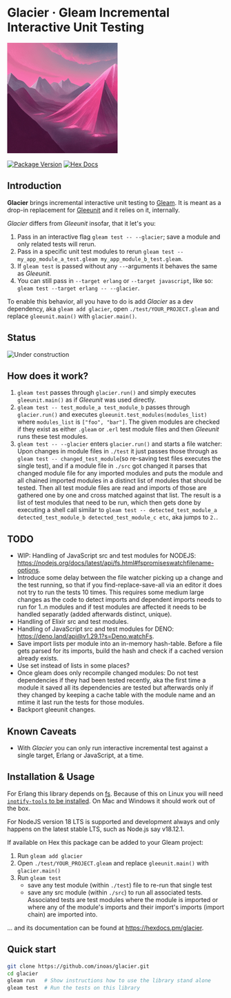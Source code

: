 # Glacier · Gleam Incremental Interactive Unit Testing

![Under construction](./resources/glacier-logo.png)

[![Package Version](https://img.shields.io/hexpm/v/glacier)](https://hex.pm/packages/glacier)
[![Hex Docs](https://img.shields.io/badge/hex-docs-ffaff3)](https://hexdocs.pm/glacier/)

## Introduction

**Glacier** brings incremental interactive unit testing to [Gleam](https://gleam.run).
It is meant as a drop-in replacement for [Gleeunit](https://hexdocs.pm/gleeunit) and it relies on it, internally.

*Glacier* differs from *Gleeunit* insofar, that it let's you:

1. Pass in an interactive flag `gleam test -- --glacier`; save a module and only related tests will rerun.
2. Pass in a specific unit test modules to rerun `gleam test -- my_app_module_a_test.gleam my_app_module_b_test.gleam`.
3. If `gleam test` is passed without any `--`-arguments it behaves the same as *Gleeunit*.
4. You can still pass in `--target erlang` or `--target javascript`, like so: `gleam test --target erlang -- --glacier`.

To enable this behavior, all you have to do is add *Glacier* as a dev dependency, aka `gleam add glacier`, open `./test/YOUR_PROJECT.gleam` and replace `gleeunit.main()` with `glacier.main()`.

## Status

![Under construction](https://web.archive.org/web/20090829023556im_/http://geocities.com/okitsugu/underconstruction.gif)

## How does it work?

1. `gleam test` passes through `glacier.run()` and simply executes `gleeunit.main()` as if *Gleeunit* was used directly.
2. `gleam test -- test_module_a test_module_b` passes through `glacier.run()` and executes `gleeunit.test_modules(modules_list)` where `modules_list` is `["foo", "bar"]`. The given modules are checked if they exist as either `.gleam` or `.erl` test module files and then *Gleeunit* runs these test modules.
3. `gleam test -- --glacier` enters `glacier.run()` and starts a file watcher: Upon changes in module files in `./test` it just passes those through as `gleam test -- changed_test_module`(so re-saving test files executes the single test), and if a module file in `./src` got changed it parses that changed module file for any imported modules and puts the module and all chained imported modules in a distinct list of modules that should be tested. Then all test module files are read and imports of those are gathered one by one and cross matched against that list. The result is a list of test modules that need to be run, which then gets done by executing a shell call similar to `gleam test -- detected_test_module_a detected_test_module_b detected_test_module_c etc`, aka jumps to `2.`.

## TODO

- WIP: Handling of JavaScript src and test modules for NODEJS: <https://nodejs.org/docs/latest/api/fs.html#fspromiseswatchfilename-options>.
- Introduce some delay between the file watcher picking up a change and the test running, so that if you find-replace-save-all via an editor it does not try to run the tests 10 times. This requires some medium large changes as the code to detect imports and dependent imports needs to run for 1..n modules and if test modules are affected it needs to be handled separatly (added afterwards distinct, unique).
- Handling of Elixir src and test modules.
- Handling of JavaScript src and test modules for DENO: <https://deno.land/api@v1.29.1?s=Deno.watchFs>.
- Save import lists per module into an in-memory hash-table. Before a file gets parsed for its imports, build the hash and check if a cached version already exists.
- Use set instead of lists in some places?
- Once gleam does only recompile changed modules: Do not test dependencies if they had been tested recently, aka the first time a module it saved all its dependencies are tested but afterwards only if they changed by keeping a cache table with the module name and an mtime it last run the tests for those modules.
- Backport gleeunit changes.

## Known Caveats

- With *Glacier* you can only run interactive incremental test against a single target, Erlang or JavaScript, at a time.

## Installation & Usage

For Erlang this library depends on [fs](https://hexdocs.pm/fs/). Because of this on Linux you will need [`inotify-tools` to be installed](https://github.com/synrc/fs#backends). On Mac and Windows it should work out of the box.

For NodeJS version 18 LTS is supported and development always and only happens on the latest stable LTS, such as Node.js say v18.12.1.

If available on Hex this package can be added to your Gleam project:

1. Run `gleam add glacier`
2. Open `./test/YOUR_PROJECT.gleam` and replace `gleeunit.main()` with `glacier.main()`
3. Run `gleam test`
   - save any test module (within `./test`) file to re-run that single test
   - save any src module (within `./src`) to run all associated tests. Associated tests are test modules where the module is imported or where any of the module's imports and their import's imports (import chain) are imported into.

... and its documentation can be found at <https://hexdocs.pm/glacier>.

## Quick start

```sh
git clone https://github.com/inoas/glacier.git
cd glacier
gleam run   # Show instructions how to use the library stand alone
gleam test  # Run the tests on this library
```
